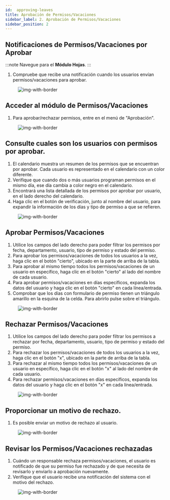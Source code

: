 ```yaml
---
id:  approving-leaves
title: Aprobación de Permisos/Vacaciones
sidebar_label: 2. Aprobación de Permisos/Vacaciones
sidebar_position: 2
---
```



## Notificaciones de Permisos/Vacaciones por Aprobar



:::note
Navegue para el **Módulo Hojas**. 
:::


1. Compruebe que recibe una notificación cuando los usuarios envían permisos/vacaciones para aprobar.

<figure>

![img-with-border](/img/university/leaves/approve-leaves10.png)
<figcaption></figcaption>
</figure>


## Acceder al módulo de Permisos/Vacaciones

1. Para aprobar/rechazar permisos, entre en el menú de "Aprobación".

<figure>

![img-with-border](/img/university/leaves/approve-leaves1.png)
<figcaption></figcaption>
</figure>


## Consulte cuales son los usuarios con permisos por aprobar.

1. El calendario muestra un resumen de los permisos que se encuentran por aprobar. Cada usuario es representado en el calendario con un color diferente.
2. Verifique que cuando dos o más usuarios programan permisos en el mismo día, ese día cambia a color negro en el calendario.
3. Encontrará una lista detallada de los permisos por aprobar por usuario, en el lado derecho del calendario.
4. Haga clic en el botón de verificación, junto al nombre del usuario, para expandir la información de los días y tipo de permiso a que se refieren.

<figure>

![img-with-border](/img/university/leaves/approve-leaves2.png)
<figcaption></figcaption>
</figure>


## Aprobar Permisos/Vacaciones

1. Utilice los campos del lado derecho para poder filtrar los permisos por fecha, departamento, usuario, tipo de permiso y estado del permiso.
2. Para aprobar los permisos/vacaciones de todos los usuarios a la vez, haga clic en el botón "cierto", ubicado en la parte de arriba de la tabla.
3. Para aprobar al mismo tiempo todos los permisos/vacaciones de un usuario en específico, haga clic en el botón "cierto" al lado del nombre de cada usuario.
4. Para aprobar permisos/vacaciones en días específicos, expanda los datos del usuario y haga clic en el botón "cierto" en cada línea/entrada.
5. Comprobar que los días con formulario de permiso tienen un triángulo amarillo en la esquina de la celda. Para abrirlo pulse sobre el triángulo.

<figure>

![img-with-border](/img/university/leaves/approve-leaves3.png)
<figcaption></figcaption>
</figure>

## Rechazar Permisos/Vacaciones

1. Utilice los campos del lado derecho para poder filtrar los permisos a rechazar por fecha, departamento, usuario, tipo de permiso y estado del permiso.
2. Para rechazar los permisos/vacaciones de todos los usuarios a la vez, haga clic en el botón "x", ubicado en la parte de arriba de la tabla.
3. Para rechazar al mismo tiempo todos los permisos/vacaciones de un usuario en específico, haga clic en el botón "x" al lado del nombre de cada usuario.
4. Para rechazar permisos/vacaciones en días específicos, expanda los datos del usuario y haga clic en el botón "x" en cada línea/entrada.

<figure>

![img-with-border](/img/university/leaves/approve-leaves4.png)
<figcaption></figcaption>
</figure>

  
## Proporcionar un motivo de rechazo.

1. Es posible enviar un motivo de rechazo al usuario. 


<figure>

![img-with-border](/img/university/leaves/approve-leaves5.png)
<figcaption> </figcaption>
</figure>


## Revisar los Permisos/Vacaciones rechazadas

1. Cuándo un responsable rechaza permisos/vacaciones, el usuario es notificado de que su permiso fue rechazado y de que necesita de revisarlo y enviarlo a aprobación nuevamente.
2. Verifique que el usuario recibe una notificación del sistema con el motivo del rechazo.

<figure>

![img-with-border](/img/university/leaves/approve-leaves6.png)
<figcaption> </figcaption>
</figure>
